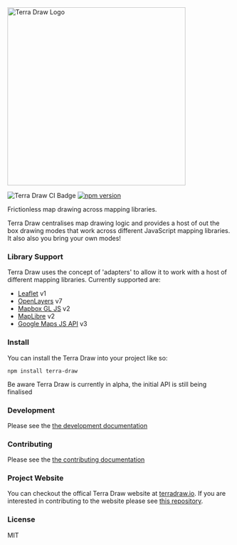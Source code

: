 <img src="https://terradraw.io/imgs/logo.png" alt="Terra Draw Logo" width="400"/>

![Terra Draw CI Badge](https://github.com/JamesLMilner/terra-draw/actions/workflows/ci.yml/badge.svg)
[![npm version](https://badge.fury.io/js/terra-draw.svg)](https://badge.fury.io/js/terra-draw)

Frictionless map drawing across mapping libraries.

Terra Draw centralises map drawing logic and provides a host of out the box drawing modes that work across different JavaScript mapping libraries. It also also you bring your own modes!

### Library Support 

Terra Draw uses the concept of 'adapters' to allow it to work with a host of different mapping libraries. Currently supported are:

* [Leaflet](https://leafletjs.com/) v1
* [OpenLayers](https://openlayers.org/) v7
* [Mapbox GL JS](https://www.mapbox.com/mapbox-gljs) v2
* [MapLibre](https://maplibre.org/projects/maplibre-gl-js/) v2
* [Google Maps JS API](https://developers.google.com/maps/documentation/javascript/overview) v3

### Install

You can install the Terra Draw into your project like so:

```shell
npm install terra-draw
```

Be aware Terra Draw is currently in alpha, the initial API is still being finalised  

### Development

Please see the [the development documentation](./DEVELOPMENT.md)

### Contributing

Please see the [the contributing documentation](./CONTRIBUTING.md)

### Project Website

You can checkout the offical Terra Draw website at [terradraw.io](https://www.terradraw.io). If you are interested in contributing to the website please see [this repository](https://www.github.com/JamesLMilner/terra-draw-website).

### License

MIT
